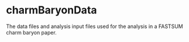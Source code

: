 # charmBaryonData
The data files and analysis input files used for the analysis in a FASTSUM charm baryon paper. 
